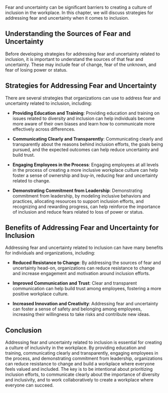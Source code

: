 
Fear and uncertainty can be significant barriers to creating a culture of inclusion in the workplace. In this chapter, we will discuss strategies for addressing fear and uncertainty when it comes to inclusion.

Understanding the Sources of Fear and Uncertainty
-------------------------------------------------

Before developing strategies for addressing fear and uncertainty related to inclusion, it is important to understand the sources of that fear and uncertainty. These may include fear of change, fear of the unknown, and fear of losing power or status.

Strategies for Addressing Fear and Uncertainty
----------------------------------------------

There are several strategies that organizations can use to address fear and uncertainty related to inclusion, including:

* **Providing Education and Training**: Providing education and training on issues related to diversity and inclusion can help individuals become more aware of their own biases and learn how to communicate more effectively across differences.

* **Communicating Clearly and Transparently**: Communicating clearly and transparently about the reasons behind inclusion efforts, the goals being pursued, and the expected outcomes can help reduce uncertainty and build trust.

* **Engaging Employees in the Process**: Engaging employees at all levels in the process of creating a more inclusive workplace culture can help foster a sense of ownership and buy-in, reducing fear and uncertainty related to change.

* **Demonstrating Commitment from Leadership**: Demonstrating commitment from leadership, by modeling inclusive behaviors and practices, allocating resources to support inclusion efforts, and recognizing and rewarding progress, can help reinforce the importance of inclusion and reduce fears related to loss of power or status.

Benefits of Addressing Fear and Uncertainty for Inclusion
---------------------------------------------------------

Addressing fear and uncertainty related to inclusion can have many benefits for individuals and organizations, including:

* **Reduced Resistance to Change**: By addressing the sources of fear and uncertainty head-on, organizations can reduce resistance to change and increase engagement and motivation around inclusion efforts.

* **Improved Communication and Trust**: Clear and transparent communication can help build trust among employees, fostering a more positive workplace culture.

* **Increased Innovation and Creativity**: Addressing fear and uncertainty can foster a sense of safety and belonging among employees, increasing their willingness to take risks and contribute new ideas.

Conclusion
----------

Addressing fear and uncertainty related to inclusion is essential for creating a culture of inclusivity in the workplace. By providing education and training, communicating clearly and transparently, engaging employees in the process, and demonstrating commitment from leadership, organizations can reduce resistance to change and build a workplace where everyone feels valued and included. The key is to be intentional about prioritizing inclusion efforts, to communicate clearly about the importance of diversity and inclusivity, and to work collaboratively to create a workplace where everyone can succeed.
